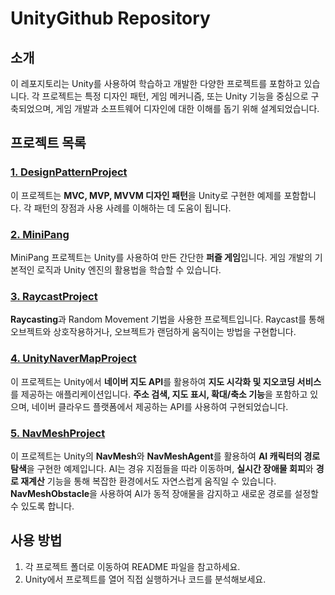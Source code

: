 # UnityGithub Repository

## 소개

이 레포지토리는 Unity를 사용하여 학습하고 개발한 다양한 프로젝트를 포함하고 있습니다. 각 프로젝트는 특정 디자인 패턴, 게임 메커니즘, 또는 Unity 기능을 중심으로 구축되었으며, 게임 개발과 소프트웨어 디자인에 대한 이해를 돕기 위해 설계되었습니다.

## 프로젝트 목록

### [1. DesignPatternProject](https://github.com/ralskwo/UnityGithub/tree/main/DesignPatternProject)

이 프로젝트는 **MVC, MVP, MVVM 디자인 패턴**을 Unity로 구현한 예제를 포함합니다. 각 패턴의 장점과 사용 사례를 이해하는 데 도움이 됩니다.

### [2. MiniPang](https://github.com/ralskwo/UnityGithub/tree/main/MiniPang)

MiniPang 프로젝트는 Unity를 사용하여 만든 간단한 **퍼즐 게임**입니다. 게임 개발의 기본적인 로직과 Unity 엔진의 활용법을 학습할 수 있습니다.

### [3. RaycastProject](https://github.com/ralskwo/UnityGithub/tree/main/RaycastProject)

**Raycasting**과 Random Movement 기법을 사용한 프로젝트입니다. Raycast를 통해 오브젝트와 상호작용하거나, 오브젝트가 랜덤하게 움직이는 방법을 구현합니다.

### [4. UnityNaverMapProject](https://github.com/ralskwo/UnityGithub/tree/main/UnityNaverMap)

이 프로젝트는 Unity에서 **네이버 지도 API**를 활용하여 **지도 시각화 및 지오코딩 서비스**를 제공하는 애플리케이션입니다. **주소 검색, 지도 표시, 확대/축소 기능**을 포함하고 있으며, 네이버 클라우드 플랫폼에서 제공하는 API를 사용하여 구현되었습니다.

### [5. NavMeshProject](https://github.com/ralskwo/UnityGithub/tree/main/NavMeshProject)

이 프로젝트는 Unity의 **NavMesh**와 **NavMeshAgent**를 활용하여 **AI 캐릭터의 경로 탐색**을 구현한 예제입니다. AI는 경유 지점들을 따라 이동하며, **실시간 장애물 회피**와 **경로 재계산** 기능을 통해 복잡한 환경에서도 자연스럽게 움직일 수 있습니다. **NavMeshObstacle**을 사용하여 AI가 동적 장애물을 감지하고 새로운 경로를 설정할 수 있도록 합니다.

## 사용 방법

1. 각 프로젝트 폴더로 이동하여 README 파일을 참고하세요.
2. Unity에서 프로젝트를 열어 직접 실행하거나 코드를 분석해보세요.
